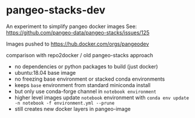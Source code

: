 # pangeo-stacks-dev

An experiment to simplify pangeo docker images
See: https://github.com/pangeo-data/pangeo-stacks/issues/125

Images pushed to
https://hub.docker.com/orgs/pangeodev

comparison with repo2docker / old pangeo-stacks approach

* no dependencies or python packages to build (just docker)
* ubuntu:18.04 base image
* no freezing base environment or stacked conda environments
* keeps `base` environment from standard miniconda install
* but only use conda-forge channel in `notebook environment`
* higher level images update `notebook` environment with `conda env update -n notebook -f environment.yml --prune`
* still creates new docker layers in pangeo-image 
